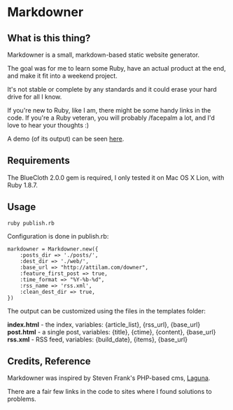 
# Markdowner

## What is this thing?

Markdowner is a small, markdown-based static website generator.

The goal was for me to learn some Ruby, have an actual product at the end, and make it fit into a weekend project.

It's not stable or complete by any standards and it could erase your hard drive for all I know. 

If you're new to Ruby, like I am, there might be some handy links in the code. If you're a Ruby veteran, you will probably /facepalm a lot, and I'd love to hear your thoughts :)

A demo (of its output) can be seen [here](http://attilam.com/downer/).

## Requirements

The BlueCloth 2.0.0 gem is required, I only tested it on Mac OS X Lion, with Ruby 1.8.7.

## Usage

    ruby publish.rb

Configuration is done in publish.rb:

	markdowner = Markdowner.new({
		:posts_dir => './posts/',
		:dest_dir => './web/',
		:base_url => "http://attilam.com/downer",
		:feature_first_post => true,
		:time_format => "%Y-%b-%d",
		:rss_name => 'rss.xml',
		:clean_dest_dir => true,
	})

The output can be customized using the files in the templates folder:

**index.html** - the index, variables: {article_list}, {rss_url}, {base_url}<br>
**post.html** - a single post, variables: {title}, {ctime}, {content}, {base_url}<br>
**rss.xml** - RSS feed, variables: {build_date}, {items}, {base_url}

## Credits, Reference

Markdowner was inspired by Steven Frank's PHP-based cms, [Laguna](http://code.google.com/p/laguna-blog/).

There are a fair few links in the code to sites where I found solutions to problems.
